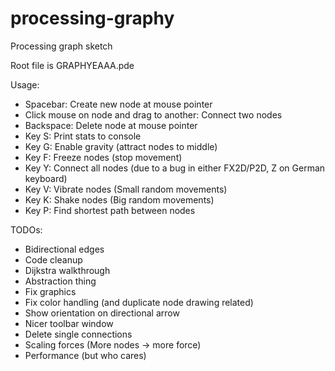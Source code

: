 # processing-graphy

Processing graph sketch

Root file is GRAPHYEAAA.pde

Usage:

 - Spacebar: Create new node at mouse pointer
 - Click mouse on node and drag to another: Connect two nodes
 - Backspace: Delete node at mouse pointer
 - Key S: Print stats to console
 - Key G: Enable gravity (attract nodes to middle)
 - Key F: Freeze nodes (stop movement)
 - Key Y: Connect all nodes (due to a bug in either FX2D/P2D, Z on German keyboard)
 - Key V: Vibrate nodes (Small random movements)
 - Key K: Shake nodes (Big random movements)
 - Key P: Find shortest path between nodes
 
TODOs:

 - Bidirectional edges
 - Code cleanup
 - Dijkstra walkthrough
 - Abstraction thing
 - Fix graphics
 - Fix color handling (and duplicate node drawing related)
 - Show orientation on directional arrow
 - Nicer toolbar window
 - Delete single connections
 - Scaling forces (More nodes -> more force)
 - Performance (but who cares)
